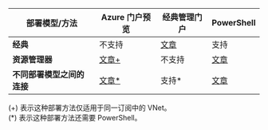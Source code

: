 | **部署模型/方法** | **Azure 门户预览** | **经典管理门户** | **PowerShell** |
|---|---|---|---|
|**经典** | 不支持 | [文章](/documentation/articles/virtual-networks-configure-vnet-to-vnet-connection/) | 支持 |
|**资源管理器** | [文章+](/documentation/articles/vpn-gateway-howto-vnet-vnet-resource-manager-portal/) |不支持 | [文章](/documentation/articles/vpn-gateway-vnet-vnet-rm-ps/)|
|**不同部署模型之间的连接** | [文章*](/documentation/articles/vpn-gateway-connect-different-deployment-models-portal/) | 支持* |[文章](/documentation/articles/vpn-gateway-connect-different-deployment-models-powershell/)|

(+) 表示这种部署方法仅适用于同一订阅中的 VNet。<br> (*) 表示这种部署方法还需要 PowerShell。

<!---HONumber=Mooncake_1031_2016-->